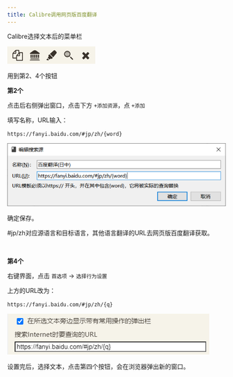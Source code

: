 ```yaml
---
title: Calibre调用网页版百度翻译
---
```


Calibre选择文本后的菜单栏

![p1](https://raw.githubusercontent.com/Melody-of-Oblivion/MoOpics/main/images/posts/calibre-call-bdtrans/1.png)

用到第2、4个按钮

**第2个**

点击后右侧弹出窗口，点击下方 `+添加资源`，点 `+添加`

填写名称，URL输入：

```
https://fanyi.baidu.com/#jp/zh/{word}
```

![p2](https://raw.githubusercontent.com/Melody-of-Oblivion/MoOpics/main/images/posts/calibre-call-bdtrans/2.png)

确定保存。

#jp/zh对应源语言和目标语言，其他语言翻译的URL去网页版百度翻译获取。

​    

**第4个**

右键界面，点击 `首选项` → `选择行为设置`

上方的URL改为：

```
https://fanyi.baidu.com/#jp/zh/{q}
```

![p3](https://raw.githubusercontent.com/Melody-of-Oblivion/MoOpics/main/images/posts/calibre-call-bdtrans/3.png)

设置完后，选择文本，点击第四个按钮，会在浏览器弹出新的窗口。